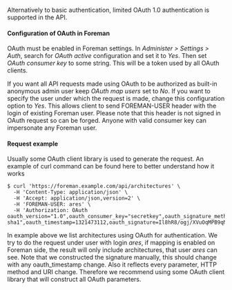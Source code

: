 Alternatively to basic authentication, limited OAuth 1.0 authentication is supported
in the API.

#### Configuration of OAuth in Foreman

OAuth must be enabled in Foreman settings. In *Administer > Settings > Auth*,
search for *OAuth active* configuration and set it to *Yes*. Then set *OAuth consumer key*
to some string. This will be a token used by all OAuth clients.

If you want all API requests made using OAuth to be authorized as built-in anonymous
admin user keep *OAuth map users* set to *No*. If you want to specify the user
under which the request is made, change this configuration option to *Yes*. This 
allows client to send FOREMAN-USER header with the login of existing Foreman user.
Please note that this header is not signed in OAuth request so can be forged.
Anyone with valid consumer key can impersonate any Foreman user.

#### Request example

Usually some OAuth client library is used to generate the request. An example of
curl command can be found here to better understand how it works

    $ curl 'https://foreman.example.com/api/architectures' \
      -H 'Content-Type: application/json' \
      -H 'Accept: application/json,version=2' \
      -H 'FOREMAN-USER: ares' \
      -H 'Authorization: OAuth oauth_version="1.0",oauth_consumer_key="secretkey",oauth_signature_method="hmac-sha1",oauth_timestamp=1321473112,oauth_signature=Il8hR8/ogj/XVuOqMPB9qNjSy6E='
      
In example above we list architectures using OAuth for authentication. We try to
do the request under user with login *ares*, if mapping is enabled on Foreman side,
the result will only include architectures, that user *ares* can see. Note that we
constructed the signature manually, this should change with any oauth_timestamp
change. Also it reflects every parameter, HTTP method and URI change. Therefore
we recommend using some OAuth client library that will construct all OAuth
parameters.
